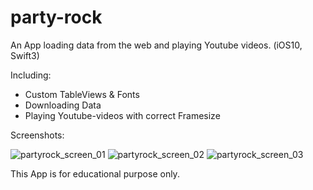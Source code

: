 # party-rock
An App loading data from the web and playing Youtube videos. (iOS10, Swift3)

Including:
- Custom TableViews & Fonts
- Downloading Data
- Playing Youtube-videos with correct Framesize

Screenshots:

![partyrock_screen_01](https://cloud.githubusercontent.com/assets/20715639/19027753/6d236f7a-896e-11e6-884c-ad4e1a1b56e5.PNG)
![partyrock_screen_02](https://cloud.githubusercontent.com/assets/20715639/19027754/6d242c44-896e-11e6-8239-f6b037b9d274.PNG)
![partyrock_screen_03](https://cloud.githubusercontent.com/assets/20715639/19027755/6d2ac78e-896e-11e6-932c-b7d356f1454c.PNG)


This App is for educational purpose only.
